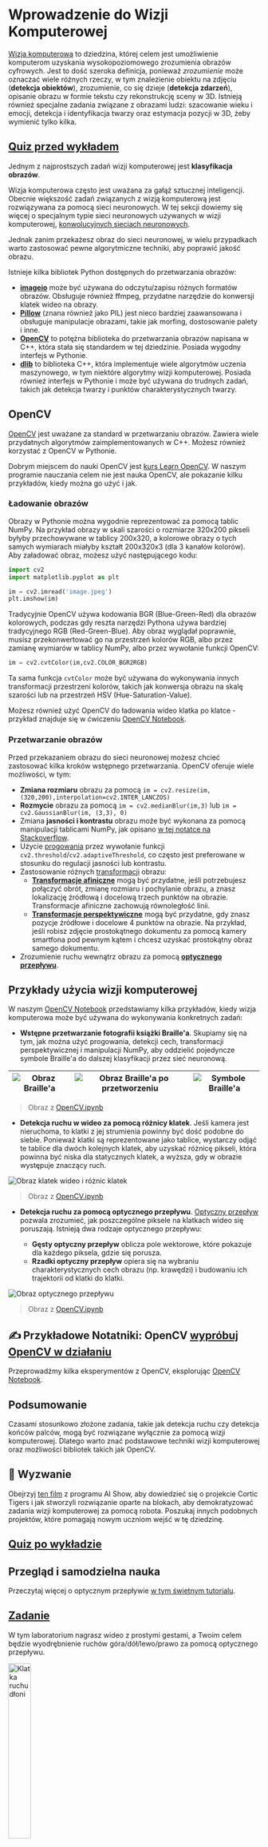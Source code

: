 <!--
CO_OP_TRANSLATOR_METADATA:
{
  "original_hash": "4bedc8e702db17260cfe824d58b6cfd4",
  "translation_date": "2025-08-24T10:32:05+00:00",
  "source_file": "lessons/4-ComputerVision/06-IntroCV/README.md",
  "language_code": "pl"
}
-->
# Wprowadzenie do Wizji Komputerowej

[Wizja komputerowa](https://wikipedia.org/wiki/Computer_vision) to dziedzina, której celem jest umożliwienie komputerom uzyskania wysokopoziomowego zrozumienia obrazów cyfrowych. Jest to dość szeroka definicja, ponieważ *zrozumienie* może oznaczać wiele różnych rzeczy, w tym znalezienie obiektu na zdjęciu (**detekcja obiektów**), zrozumienie, co się dzieje (**detekcja zdarzeń**), opisanie obrazu w formie tekstu czy rekonstrukcję sceny w 3D. Istnieją również specjalne zadania związane z obrazami ludzi: szacowanie wieku i emocji, detekcja i identyfikacja twarzy oraz estymacja pozycji w 3D, żeby wymienić tylko kilka.

## [Quiz przed wykładem](https://red-field-0a6ddfd03.1.azurestaticapps.net/quiz/106)

Jednym z najprostszych zadań wizji komputerowej jest **klasyfikacja obrazów**.

Wizja komputerowa często jest uważana za gałąź sztucznej inteligencji. Obecnie większość zadań związanych z wizją komputerową jest rozwiązywana za pomocą sieci neuronowych. W tej sekcji dowiemy się więcej o specjalnym typie sieci neuronowych używanych w wizji komputerowej, [konwolucyjnych sieciach neuronowych](../07-ConvNets/README.md).

Jednak zanim przekażesz obraz do sieci neuronowej, w wielu przypadkach warto zastosować pewne algorytmiczne techniki, aby poprawić jakość obrazu.

Istnieje kilka bibliotek Python dostępnych do przetwarzania obrazów:

* **[imageio](https://imageio.readthedocs.io/en/stable/)** może być używana do odczytu/zapisu różnych formatów obrazów. Obsługuje również ffmpeg, przydatne narzędzie do konwersji klatek wideo na obrazy.
* **[Pillow](https://pillow.readthedocs.io/en/stable/index.html)** (znana również jako PIL) jest nieco bardziej zaawansowana i obsługuje manipulacje obrazami, takie jak morfing, dostosowanie palety i inne.
* **[OpenCV](https://opencv.org/)** to potężna biblioteka do przetwarzania obrazów napisana w C++, która stała się standardem w tej dziedzinie. Posiada wygodny interfejs w Pythonie.
* **[dlib](http://dlib.net/)** to biblioteka C++, która implementuje wiele algorytmów uczenia maszynowego, w tym niektóre algorytmy wizji komputerowej. Posiada również interfejs w Pythonie i może być używana do trudnych zadań, takich jak detekcja twarzy i punktów charakterystycznych twarzy.

## OpenCV

[OpenCV](https://opencv.org/) jest uważane za standard w przetwarzaniu obrazów. Zawiera wiele przydatnych algorytmów zaimplementowanych w C++. Możesz również korzystać z OpenCV w Pythonie.

Dobrym miejscem do nauki OpenCV jest [kurs Learn OpenCV](https://learnopencv.com/getting-started-with-opencv/). W naszym programie nauczania celem nie jest nauka OpenCV, ale pokazanie kilku przykładów, kiedy można go użyć i jak.

### Ładowanie obrazów

Obrazy w Pythonie można wygodnie reprezentować za pomocą tablic NumPy. Na przykład obrazy w skali szarości o rozmiarze 320x200 pikseli byłyby przechowywane w tablicy 200x320, a kolorowe obrazy o tych samych wymiarach miałyby kształt 200x320x3 (dla 3 kanałów kolorów). Aby załadować obraz, możesz użyć następującego kodu:

```python
import cv2
import matplotlib.pyplot as plt

im = cv2.imread('image.jpeg')
plt.imshow(im)
```

Tradycyjnie OpenCV używa kodowania BGR (Blue-Green-Red) dla obrazów kolorowych, podczas gdy reszta narzędzi Pythona używa bardziej tradycyjnego RGB (Red-Green-Blue). Aby obraz wyglądał poprawnie, musisz przekonwertować go na przestrzeń kolorów RGB, albo przez zamianę wymiarów w tablicy NumPy, albo przez wywołanie funkcji OpenCV:

```python
im = cv2.cvtColor(im,cv2.COLOR_BGR2RGB)
```

Ta sama funkcja `cvtColor` może być używana do wykonywania innych transformacji przestrzeni kolorów, takich jak konwersja obrazu na skalę szarości lub na przestrzeń HSV (Hue-Saturation-Value).

Możesz również użyć OpenCV do ładowania wideo klatka po klatce - przykład znajduje się w ćwiczeniu [OpenCV Notebook](../../../../../lessons/4-ComputerVision/06-IntroCV/OpenCV.ipynb).

### Przetwarzanie obrazów

Przed przekazaniem obrazu do sieci neuronowej możesz chcieć zastosować kilka kroków wstępnego przetwarzania. OpenCV oferuje wiele możliwości, w tym:

* **Zmiana rozmiaru** obrazu za pomocą `im = cv2.resize(im, (320,200),interpolation=cv2.INTER_LANCZOS)`
* **Rozmycie** obrazu za pomocą `im = cv2.medianBlur(im,3)` lub `im = cv2.GaussianBlur(im, (3,3), 0)`
* Zmiana **jasności i kontrastu** obrazu może być wykonana za pomocą manipulacji tablicami NumPy, jak opisano [w tej notatce na Stackoverflow](https://stackoverflow.com/questions/39308030/how-do-i-increase-the-contrast-of-an-image-in-python-opencv).
* Użycie [progowania](https://docs.opencv.org/4.x/d7/d4d/tutorial_py_thresholding.html) przez wywołanie funkcji `cv2.threshold`/`cv2.adaptiveThreshold`, co często jest preferowane w stosunku do regulacji jasności lub kontrastu.
* Zastosowanie różnych [transformacji](https://docs.opencv.org/4.5.5/da/d6e/tutorial_py_geometric_transformations.html) obrazu:
    - **[Transformacje afiniczne](https://docs.opencv.org/4.5.5/d4/d61/tutorial_warp_affine.html)** mogą być przydatne, jeśli potrzebujesz połączyć obrót, zmianę rozmiaru i pochylanie obrazu, a znasz lokalizację źródłową i docelową trzech punktów na obrazie. Transformacje afiniczne zachowują równoległość linii.
    - **[Transformacje perspektywiczne](https://medium.com/analytics-vidhya/opencv-perspective-transformation-9edffefb2143)** mogą być przydatne, gdy znasz pozycje źródłowe i docelowe 4 punktów na obrazie. Na przykład, jeśli robisz zdjęcie prostokątnego dokumentu za pomocą kamery smartfona pod pewnym kątem i chcesz uzyskać prostokątny obraz samego dokumentu.
* Zrozumienie ruchu wewnątrz obrazu za pomocą **[optycznego przepływu](https://docs.opencv.org/4.5.5/d4/dee/tutorial_optical_flow.html)**.

## Przykłady użycia wizji komputerowej

W naszym [OpenCV Notebook](../../../../../lessons/4-ComputerVision/06-IntroCV/OpenCV.ipynb) przedstawiamy kilka przykładów, kiedy wizja komputerowa może być używana do wykonywania konkretnych zadań:

* **Wstępne przetwarzanie fotografii książki Braille'a**. Skupiamy się na tym, jak można użyć progowania, detekcji cech, transformacji perspektywicznej i manipulacji NumPy, aby oddzielić pojedyncze symbole Braille'a do dalszej klasyfikacji przez sieć neuronową.

![Obraz Braille'a](../../../../../lessons/4-ComputerVision/06-IntroCV/data/braille.jpeg) | ![Obraz Braille'a po przetworzeniu](../../../../../lessons/4-ComputerVision/06-IntroCV/images/braille-result.png) | ![Symbole Braille'a](../../../../../lessons/4-ComputerVision/06-IntroCV/images/braille-symbols.png)
----|-----|-----

> Obraz z [OpenCV.ipynb](../../../../../lessons/4-ComputerVision/06-IntroCV/OpenCV.ipynb)

* **Detekcja ruchu w wideo za pomocą różnicy klatek**. Jeśli kamera jest nieruchoma, to klatki z jej strumienia powinny być dość podobne do siebie. Ponieważ klatki są reprezentowane jako tablice, wystarczy odjąć te tablice dla dwóch kolejnych klatek, aby uzyskać różnicę pikseli, która powinna być niska dla statycznych klatek, a wyższa, gdy w obrazie występuje znaczący ruch.

![Obraz klatek wideo i różnic klatek](../../../../../lessons/4-ComputerVision/06-IntroCV/images/frame-difference.png)

> Obraz z [OpenCV.ipynb](../../../../../lessons/4-ComputerVision/06-IntroCV/OpenCV.ipynb)

* **Detekcja ruchu za pomocą optycznego przepływu**. [Optyczny przepływ](https://docs.opencv.org/3.4/d4/dee/tutorial_optical_flow.html) pozwala zrozumieć, jak poszczególne piksele na klatkach wideo się poruszają. Istnieją dwa rodzaje optycznego przepływu:

   - **Gęsty optyczny przepływ** oblicza pole wektorowe, które pokazuje dla każdego piksela, gdzie się porusza.
   - **Rzadki optyczny przepływ** opiera się na wybraniu charakterystycznych cech obrazu (np. krawędzi) i budowaniu ich trajektorii od klatki do klatki.

![Obraz optycznego przepływu](../../../../../lessons/4-ComputerVision/06-IntroCV/images/optical.png)

> Obraz z [OpenCV.ipynb](../../../../../lessons/4-ComputerVision/06-IntroCV/OpenCV.ipynb)

## ✍️ Przykładowe Notatniki: OpenCV [wypróbuj OpenCV w działaniu](../../../../../lessons/4-ComputerVision/06-IntroCV/OpenCV.ipynb)

Przeprowadźmy kilka eksperymentów z OpenCV, eksplorując [OpenCV Notebook](../../../../../lessons/4-ComputerVision/06-IntroCV/OpenCV.ipynb).

## Podsumowanie

Czasami stosunkowo złożone zadania, takie jak detekcja ruchu czy detekcja końców palców, mogą być rozwiązane wyłącznie za pomocą wizji komputerowej. Dlatego warto znać podstawowe techniki wizji komputerowej oraz możliwości bibliotek takich jak OpenCV.

## 🚀 Wyzwanie

Obejrzyj [ten film](https://docs.microsoft.com/shows/ai-show/ai-show--2021-opencv-ai-competition--grand-prize-winners--cortic-tigers--episode-32?WT.mc_id=academic-77998-cacaste) z programu AI Show, aby dowiedzieć się o projekcie Cortic Tigers i jak stworzyli rozwiązanie oparte na blokach, aby demokratyzować zadania wizji komputerowej za pomocą robota. Poszukaj innych podobnych projektów, które pomagają nowym uczniom wejść w tę dziedzinę.

## [Quiz po wykładzie](https://red-field-0a6ddfd03.1.azurestaticapps.net/quiz/206)

## Przegląd i samodzielna nauka

Przeczytaj więcej o optycznym przepływie [w tym świetnym tutorialu](https://learnopencv.com/optical-flow-in-opencv/).

## [Zadanie](lab/README.md)

W tym laboratorium nagrasz wideo z prostymi gestami, a Twoim celem będzie wyodrębnienie ruchów góra/dół/lewo/prawo za pomocą optycznego przepływu.

<img src="images/palm-movement.png" width="30%" alt="Klatka ruchu dłoni"/>

**Zastrzeżenie**:  
Ten dokument został przetłumaczony za pomocą usługi tłumaczenia AI [Co-op Translator](https://github.com/Azure/co-op-translator). Chociaż staramy się zapewnić dokładność, prosimy mieć na uwadze, że automatyczne tłumaczenia mogą zawierać błędy lub nieścisłości. Oryginalny dokument w jego rodzimym języku powinien być uznawany za wiarygodne źródło. W przypadku informacji krytycznych zaleca się skorzystanie z profesjonalnego tłumaczenia przez człowieka. Nie ponosimy odpowiedzialności za jakiekolwiek nieporozumienia lub błędne interpretacje wynikające z użycia tego tłumaczenia.